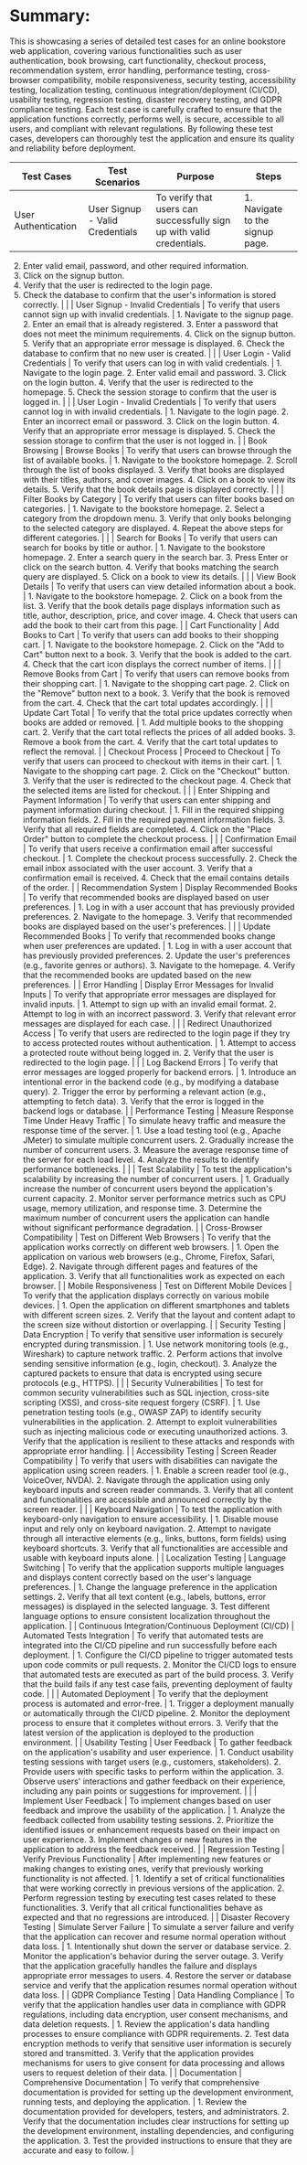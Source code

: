 # Summary:

This is showcasing a series of detailed test cases for an online bookstore web application, covering various functionalities such as user authentication, book browsing, cart functionality, checkout process, recommendation system, error handling, performance testing, cross-browser compatibility, mobile responsiveness, security testing, accessibility testing, localization testing, continuous integration/deployment (CI/CD), usability testing, regression testing, disaster recovery testing, and GDPR compliance testing. Each test case is carefully crafted to ensure that the application functions correctly, performs well, is secure, accessible to all users, and compliant with relevant regulations. By following these test cases, developers can thoroughly test the application and ensure its quality and reliability before deployment.

| Test Cases | Test Scenarios | Purpose | Steps |
|------------|----------------|---------|-------|
| User Authentication | User Signup - Valid Credentials | To verify that users can successfully sign up with valid credentials. | 1. Navigate to the signup page. 
2. Enter valid email, password, and other required information. 
3. Click on the signup button. 
4. Verify that the user is redirected to the login page. 
5. Check the database to confirm that the user's information is stored correctly. |
| | User Signup - Invalid Credentials | To verify that users cannot sign up with invalid credentials. | 1. Navigate to the signup page. 2. Enter an email that is already registered. 3. Enter a password that does not meet the minimum requirements. 4. Click on the signup button. 5. Verify that an appropriate error message is displayed. 6. Check the database to confirm that no new user is created. |
| | User Login - Valid Credentials | To verify that users can log in with valid credentials. | 1. Navigate to the login page. 2. Enter valid email and password. 3. Click on the login button. 4. Verify that the user is redirected to the homepage. 5. Check the session storage to confirm that the user is logged in. |
| | User Login - Invalid Credentials | To verify that users cannot log in with invalid credentials. | 1. Navigate to the login page. 2. Enter an incorrect email or password. 3. Click on the login button. 4. Verify that an appropriate error message is displayed. 5. Check the session storage to confirm that the user is not logged in. |
| Book Browsing | Browse Books | To verify that users can browse through the list of available books. | 1. Navigate to the bookstore homepage. 2. Scroll through the list of books displayed. 3. Verify that books are displayed with their titles, authors, and cover images. 4. Click on a book to view its details. 5. Verify that the book details page is displayed correctly. |
| | Filter Books by Category | To verify that users can filter books based on categories. | 1. Navigate to the bookstore homepage. 2. Select a category from the dropdown menu. 3. Verify that only books belonging to the selected category are displayed. 4. Repeat the above steps for different categories. |
| | Search for Books | To verify that users can search for books by title or author. | 1. Navigate to the bookstore homepage. 2. Enter a search query in the search bar. 3. Press Enter or click on the search button. 4. Verify that books matching the search query are displayed. 5. Click on a book to view its details. |
| | View Book Details | To verify that users can view detailed information about a book. | 1. Navigate to the bookstore homepage. 2. Click on a book from the list. 3. Verify that the book details page displays information such as title, author, description, price, and cover image. 4. Check that users can add the book to their cart from this page. |
| Cart Functionality | Add Books to Cart | To verify that users can add books to their shopping cart. | 1. Navigate to the bookstore homepage. 2. Click on the "Add to Cart" button next to a book. 3. Verify that the book is added to the cart. 4. Check that the cart icon displays the correct number of items. |
| | Remove Books from Cart | To verify that users can remove books from their shopping cart. | 1. Navigate to the shopping cart page. 2. Click on the "Remove" button next to a book. 3. Verify that the book is removed from the cart. 4. Check that the cart total updates accordingly. |
| | Update Cart Total | To verify that the total price updates correctly when books are added or removed. | 1. Add multiple books to the shopping cart. 2. Verify that the cart total reflects the prices of all added books. 3. Remove a book from the cart. 4. Verify that the cart total updates to reflect the removal. |
| Checkout Process | Proceed to Checkout | To verify that users can proceed to checkout with items in their cart. | 1. Navigate to the shopping cart page. 2. Click on the "Checkout" button. 3. Verify that the user is redirected to the checkout page. 4. Check that the selected items are listed for checkout. |
| | Enter Shipping and Payment Information | To verify that users can enter shipping and payment information during checkout. | 1. Fill in the required shipping information fields. 2. Fill in the required payment information fields. 3. Verify that all required fields are completed. 4. Click on the "Place Order" button to complete the checkout process. |
| | Confirmation Email | To verify that users receive a confirmation email after successful checkout. | 1. Complete the checkout process successfully. 2. Check the email inbox associated with the user account. 3. Verify that a confirmation email is received. 4. Check that the email contains details of the order. |
| Recommendation System | Display Recommended Books | To verify that recommended books are displayed based on user preferences. | 1. Log in with a user account that has previously provided preferences. 2. Navigate to the homepage. 3. Verify that recommended books are displayed based on the user's preferences. |
| | Update Recommended Books | To verify that recommended books change when user preferences are updated. | 1. Log in with a user account that has previously provided preferences. 2. Update the user's preferences (e.g., favorite genres or authors). 3. Navigate to the homepage. 4. Verify that the recommended books are updated based on the new preferences. |
| Error Handling | Display Error Messages for Invalid Inputs | To verify that appropriate error messages are displayed for invalid inputs. | 1. Attempt to sign up with an invalid email format. 2. Attempt to log in with an incorrect password. 3. Verify that relevant error messages are displayed for each case. |
| | Redirect Unauthorized Access | To verify that users are redirected to the login page if they try to access protected routes without authentication. | 1. Attempt to access a protected route without being logged in. 2. Verify that the user is redirected to the login page. |
| | Log Backend Errors | To verify that error messages are logged properly for backend errors. | 1. Introduce an intentional error in the backend code (e.g., by modifying a database query). 2. Trigger the error by performing a relevant action (e.g., attempting to fetch data). 3. Verify that the error is logged in the backend logs or database. |
| Performance Testing | Measure Response Time Under Heavy Traffic | To simulate heavy traffic and measure the response time of the server. | 1. Use a load testing tool (e.g., Apache JMeter) to simulate multiple concurrent users. 2. Gradually increase the number of concurrent users. 3. Measure the average response time of the server for each load level. 4. Analyze the results to identify performance bottlenecks. |
| | Test Scalability | To test the application's scalability by increasing the number of concurrent users. | 1. Gradually increase the number of concurrent users beyond the application's current capacity. 2. Monitor server performance metrics such as CPU usage, memory utilization, and response time. 3. Determine the maximum number of concurrent users the application can handle without significant performance degradation. |
| Cross-Browser Compatibility | Test on Different Web Browsers | To verify that the application works correctly on different web browsers. | 1. Open the application on various web browsers (e.g., Chrome, Firefox, Safari, Edge). 2. Navigate through different pages and features of the application. 3. Verify that all functionalities work as expected on each browser. |
| Mobile Responsiveness | Test on Different Mobile Devices | To verify that the application displays correctly on various mobile devices. | 1. Open the application on different smartphones and tablets with different screen sizes. 2. Verify that the layout and content adapt to the screen size without distortion or overlapping. |
| Security Testing | Data Encryption | To verify that sensitive user information is securely encrypted during transmission. | 1. Use network monitoring tools (e.g., Wireshark) to capture network traffic. 2. Perform actions that involve sending sensitive information (e.g., login, checkout). 3. Analyze the captured packets to ensure that data is encrypted using secure protocols (e.g., HTTPS). |
| | Security Vulnerabilities | To test for common security vulnerabilities such as SQL injection, cross-site scripting (XSS), and cross-site request forgery (CSRF). | 1. Use penetration testing tools (e.g., OWASP ZAP) to identify security vulnerabilities in the application. 2. Attempt to exploit vulnerabilities such as injecting malicious code or executing unauthorized actions. 3. Verify that the application is resilient to these attacks and responds with appropriate error handling. |
| Accessibility Testing | Screen Reader Compatibility | To verify that users with disabilities can navigate the application using screen readers. | 1. Enable a screen reader tool (e.g., VoiceOver, NVDA). 2. Navigate through the application using only keyboard inputs and screen reader commands. 3. Verify that all content and functionalities are accessible and announced correctly by the screen reader. |
| | Keyboard Navigation | To test the application with keyboard-only navigation to ensure accessibility. | 1. Disable mouse input and rely only on keyboard navigation. 2. Attempt to navigate through all interactive elements (e.g., links, buttons, form fields) using keyboard shortcuts. 3. Verify that all functionalities are accessible and usable with keyboard inputs alone. |
| Localization Testing | Language Switching | To verify that the application supports multiple languages and displays content correctly based on the user's language preferences. | 1. Change the language preference in the application settings. 2. Verify that all text content (e.g., labels, buttons, error messages) is displayed in the selected language. 3. Test different language options to ensure consistent localization throughout the application. |
| Continuous Integration/Continuous Deployment (CI/CD) | Automated Tests Integration | To verify that automated tests are integrated into the CI/CD pipeline and run successfully before each deployment. | 1. Configure the CI/CD pipeline to trigger automated tests upon code commits or pull requests. 2. Monitor the CI/CD logs to ensure that automated tests are executed as part of the build process. 3. Verify that the build fails if any test case fails, preventing deployment of faulty code. |
| | Automated Deployment | To verify that the deployment process is automated and error-free. | 1. Trigger a deployment manually or automatically through the CI/CD pipeline. 2. Monitor the deployment process to ensure that it completes without errors. 3. Verify that the latest version of the application is deployed to the production environment. |
| Usability Testing | User Feedback | To gather feedback on the application's usability and user experience. | 1. Conduct usability testing sessions with target users (e.g., customers, stakeholders). 2. Provide users with specific tasks to perform within the application. 3. Observe users' interactions and gather feedback on their experience, including any pain points or suggestions for improvement. |
| | Implement User Feedback | To implement changes based on user feedback and improve the usability of the application. | 1. Analyze the feedback collected from usability testing sessions. 2. Prioritize the identified issues or enhancement requests based on their impact on user experience. 3. Implement changes or new features in the application to address the feedback received. |
| Regression Testing | Verify Previous Functionality | After implementing new features or making changes to existing ones, verify that previously working functionality is not affected. | 1. Identify a set of critical functionalities that were working correctly in previous versions of the application. 2. Perform regression testing by executing test cases related to these functionalities. 3. Verify that all critical functionalities behave as expected and that no regressions are introduced. |
| Disaster Recovery Testing | Simulate Server Failure | To simulate a server failure and verify that the application can recover and resume normal operation without data loss. | 1. Intentionally shut down the server or database service. 2. Monitor the application's behavior during the server outage. 3. Verify that the application gracefully handles the failure and displays appropriate error messages to users. 4. Restore the server or database service and verify that the application resumes normal operation without data loss. |
| GDPR Compliance Testing | Data Handling Compliance | To verify that the application handles user data in compliance with GDPR regulations, including data encryption, user consent mechanisms, and data deletion requests. | 1. Review the application's data handling processes to ensure compliance with GDPR requirements. 2. Test data encryption methods to verify that sensitive user information is securely stored and transmitted. 3. Verify that the application provides mechanisms for users to give consent for data processing and allows users to request deletion of their data. |
| Documentation | Comprehensive Documentation | To verify that comprehensive documentation is provided for setting up the development environment, running tests, and deploying the application. | 1. Review the documentation provided for developers, testers, and administrators. 2. Verify that the documentation includes clear instructions for setting up the development environment, installing dependencies, and configuring the application. 3. Test the provided instructions to ensure that they are accurate and easy to follow. |
